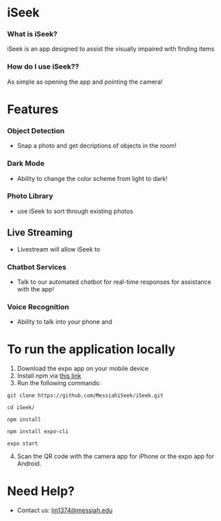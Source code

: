 # iSeek 

### What is iSeek?
iSeek is an app designed to assist the visually impaired with finding items

### How do I use iSeek??
As simple as opening the app and pointing the camera!

# Features
### Object Detection
- Snap a photo and get decriptions of objects in the room!

### Dark Mode
- Ability to change the color scheme from light to dark!
### Photo Library
- use iSeek to sort through existing photos 
## Live Streaming
- Livestream will allow iSeek to 
### Chatbot Services
- Talk to our automated chatbot for real-time responses for assistance with the app!
### Voice Recognition
- Ability to talk into your phone and 


# To run the application locally
1. Download the expo app on your mobile device
2. Install npm via [this link](https://www.npmjs.com/get-npm)
3. Run the following commands:

```
git clone https://github.com/MessiahiSeek/iSeek.git

cd iSeek/

npm install 

npm install expo-cli

expo start
```
4. Scan the QR code with the camera app for iPhone or the expo app for Android.

# Need Help?
- Contact us: <lm1374@messiah.edu>
